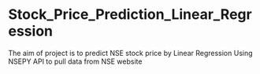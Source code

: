 # Stock_Price_Prediction_Linear_Regression
The aim of project is to predict NSE stock price by Linear Regression
Using NSEPY API to pull data from NSE website
